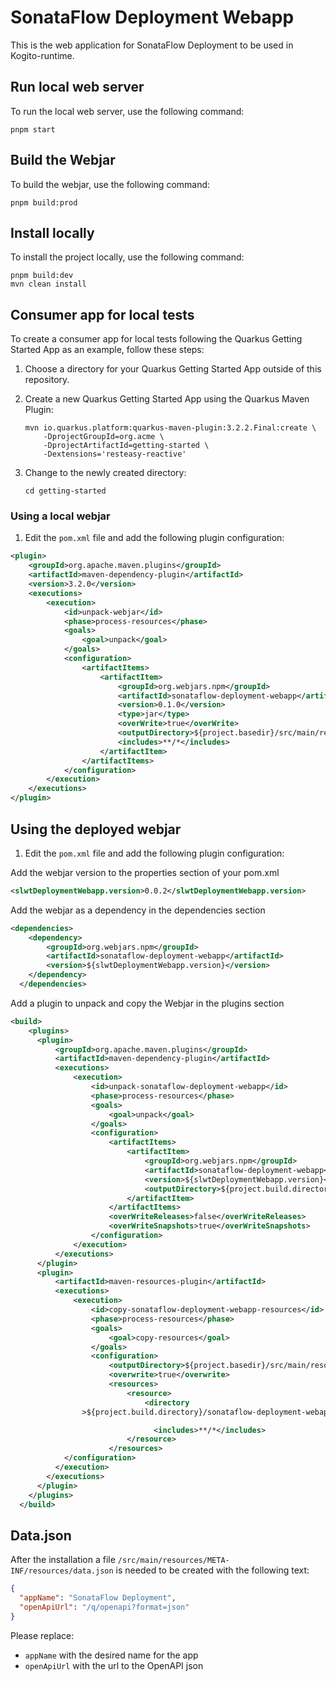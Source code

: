 # SonataFlow Deployment Webapp

This is the web application for SonataFlow Deployment to be used in Kogito-runtime.

## Run local web server

To run the local web server, use the following command:

    pnpm start

## Build the Webjar

To build the webjar, use the following command:

    pnpm build:prod

## Install locally

To install the project locally, use the following command:

    pnpm build:dev
    mvn clean install

## Consumer app for local tests

To create a consumer app for local tests following the Quarkus Getting Started App as an example, follow these steps:

1.  Choose a directory for your Quarkus Getting Started App outside of this repository.
2.  Create a new Quarkus Getting Started App using the Quarkus Maven Plugin:

        mvn io.quarkus.platform:quarkus-maven-plugin:3.2.2.Final:create \
            -DprojectGroupId=org.acme \
            -DprojectArtifactId=getting-started \
            -Dextensions='resteasy-reactive'

3.  Change to the newly created directory:

        cd getting-started

### Using a local webjar

1.  Edit the `pom.xml` file and add the following plugin configuration:

```xml
<plugin>
    <groupId>org.apache.maven.plugins</groupId>
    <artifactId>maven-dependency-plugin</artifactId>
    <version>3.2.0</version>
    <executions>
        <execution>
            <id>unpack-webjar</id>
            <phase>process-resources</phase>
            <goals>
                <goal>unpack</goal>
            </goals>
            <configuration>
                <artifactItems>
                    <artifactItem>
                        <groupId>org.webjars.npm</groupId>
                        <artifactId>sonataflow-deployment-webapp</artifactId>
                        <version>0.1.0</version>
                        <type>jar</type>
                        <overWrite>true</overWrite>
                        <outputDirectory>${project.basedir}/src/main/resources/META-INF/resources</outputDirectory>
                        <includes>**/*</includes>
                    </artifactItem>
                </artifactItems>
            </configuration>
        </execution>
    </executions>
</plugin>
```

## Using the deployed webjar

1.  Edit the `pom.xml` file and add the following plugin configuration:

Add the webjar version to the properties section of your pom.xml

```xml
<slwtDeploymentWebapp.version>0.0.2</slwtDeploymentWebapp.version>
```

Add the webjar as a dependency in the dependencies section

```xml
<dependencies>
    <dependency>
        <groupId>org.webjars.npm</groupId>
        <artifactId>sonataflow-deployment-webapp</artifactId>
        <version>${slwtDeploymentWebapp.version}</version>
    </dependency>
  </dependencies>
```

Add a plugin to unpack and copy the Webjar in the plugins section

```xml
<build>
    <plugins>
      <plugin>
          <groupId>org.apache.maven.plugins</groupId>
          <artifactId>maven-dependency-plugin</artifactId>
          <executions>
              <execution>
                  <id>unpack-sonataflow-deployment-webapp</id>
                  <phase>process-resources</phase>
                  <goals>
                      <goal>unpack</goal>
                  </goals>
                  <configuration>
                      <artifactItems>
                          <artifactItem>
                              <groupId>org.webjars.npm</groupId>
                              <artifactId>sonataflow-deployment-webapp</artifactId>
                              <version>${slwtDeploymentWebapp.version}</version>
                              <outputDirectory>${project.build.directory}/sonataflow-deployment-webapp</outputDirectory>
                          </artifactItem>
                      </artifactItems>
                      <overWriteReleases>false</overWriteReleases>
                      <overWriteSnapshots>true</overWriteSnapshots>
                  </configuration>
              </execution>
          </executions>
      </plugin>
      <plugin>
          <artifactId>maven-resources-plugin</artifactId>
          <executions>
              <execution>
                  <id>copy-sonataflow-deployment-webapp-resources</id>
                  <phase>process-resources</phase>
                  <goals>
                      <goal>copy-resources</goal>
                  </goals>
                  <configuration>
                      <outputDirectory>${project.basedir}/src/main/resources/META-INF/resources</outputDirectory>
                      <overwrite>true</overwrite>
                      <resources>
                          <resource>
                              <directory
                >${project.build.directory}/sonataflow-deployment-webapp/META-INF/resources/webjars/sonataflow-deployment-webapp/${slwtDeploymentWebapp.version}/dist</directory>

                                <includes>**/*</includes>
                          </resource>
                      </resources>
            </configuration>
          </execution>
        </executions>
      </plugin>
    </plugins>
  </build>
```

## Data.json

After the installation a file `/src/main/resources/META-INF/resources/data.json` is needed to be created with the following text:

```JSON
{
  "appName": "SonataFlow Deployment",
  "openApiUrl": "/q/openapi?format=json"
}
```

Please replace:

- `appName` with the desired name for the app
- `openApiUrl` with the url to the OpenAPI json
